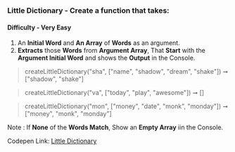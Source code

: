 ### Little Dictionary - Create a function that takes:

#### Difficulty - Very Easy

1. An **Initial Word** and **An Array** of **Words** as an argument. 
1. **Extracts** those **Words** from **Argument Array**, That **Start** with the **Argument Initial Word** and shows the **Output** in the Console.

> createLittleDictionary("sha", ["name", "shadow", "dream", "shake"]) ➞ ["shadow", "shake"] 

> createLittleDictionary("va", ["today", "play", "awesome"]) ➞ []

> createLittleDictionary("mon", ["money", "date", "monk", "monday"]) ➞ ["money", "monk", "monday"]

Note : If **None** of the **Words Match**, Show an **Empty Array** iin the Console.

Codepen Link: [Little Dictionary](https://codepen.io/javascriptstudent/pen/mdEZWja)